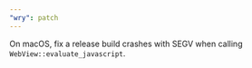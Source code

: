 ```yaml
---
"wry": patch
---
```


On macOS, fix a release build crashes with SEGV when calling `WebView::evaluate_javascript`.

